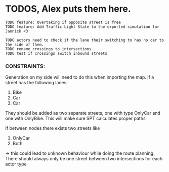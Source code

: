 # TODOS, Alex puts them here.
	TODO feature: Overtaking if opposite street is free
    TODO feature: Add Traffic Light State to the exported simulation for Jannick <3
    
    TODO actors need to check if the lane their switching to has no car to the side of them.
	TODO rename crossings to intersections
	TODO test if crossings switch inbound streets

### CONSTRAINTS:
Generation on my side will need to do this when importing the map.
If a street has the following lanes:
1. Bike
2. Car
3. Car  

They should be added as two separate streets, one with type OnlyCar and one with OnlyBike.
This will make sure SPT calculates proper paths

If between nodes there exists two streets like
1. OnlyCar
2. Both

-> this could lead to unknown behaviour while doing the route planning. 
   There should always only be one street between two intersections for each actor type

